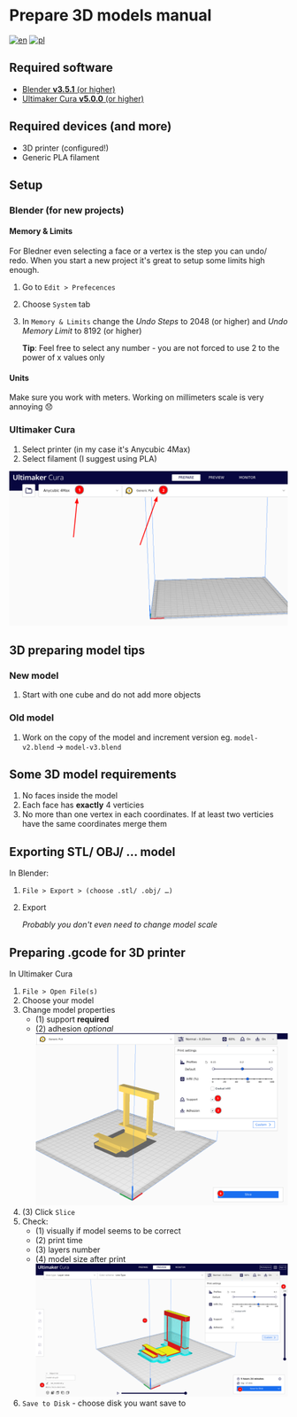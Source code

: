 # Prepare 3D models manual

[![en](https://img.shields.io/badge/lang-en-red.svg)](https://github.com/mrrys00/eng-thesis-autonomous-mobile-robot/blob/master/3d-model/README.md)
[![pl](https://img.shields.io/badge/lang-pl-green.svg)](https://github.com/mrrys00/eng-thesis-autonomous-mobile-robot/blob/master/3d-model/README.pl.md)

## Required software

* [Blender **v3.5.1** (or higher)](https://www.blender.org/download/)
* [Ultimaker Cura **v5.0.0** (or higher)](https://ultimaker.com/software/ultimaker-cura/)

## Required devices (and more)

* 3D printer (configured!)
* Generic PLA filament

## Setup

### Blender (for new projects)

#### Memory & Limits

For Bledner even selecting a face or a vertex is the step you can undo/ redo. When you start a new project it's great to setup some limits high enough.

1. Go to `Edit > Prefecences`
2. Choose `System` tab
3. In `Memory & Limits` change the *Undo Steps* to 2048 (or higher) and *Undo Memory Limit* to 8192 (or higher)

    **Tip**: Feel free to select any number - you are not forced to use 2 to the power of x values only

#### Units

Make sure you work with meters. Working on millimeters scale is very annoying :disappointed:

### Ultimaker Cura

1. Select printer (in my case it's Anycubic 4Max)
2. Select filament (I suggest using PLA)

![Utlimaker setup screen](./resources/cura-setup.png)

## 3D preparing model tips

### New model

1. Start with one cube and do not add more objects

### Old model

1. Work on the copy of the model and increment version eg. `model-v2.blend` -> `model-v3.blend`

## Some 3D model requirements

1. No faces inside the model
2. Each face has **exactly** 4 verticies
3. No more than one vertex in each coordinates. If at least two verticies have the same coordinates merge them

## Exporting STL/ OBJ/ … model

In Blender:

1. `File > Export > (choose .stl/ .obj/ …)`
2. Export

    *Probably you don't even need to change model scale*

## Preparing .gcode for 3D printer

In Ultimaker Cura

1. `File > Open File(s)`
2. Choose your model
3. Change model properties
    * (1) support **required**
    * (2) adhesion *optional*
![Ultimaker print screen](./resources/cura-print-1.png)
4. (3) Click `Slice`
5. Check:
    * (1) visually if model seems to be correct
    * (2) print time
    * (3) layers number
    * (4) model size after print
![Ultimaker print screen 2](./resources/cura-print-2.png)
6. `Save to Disk` - choose disk you want save to
